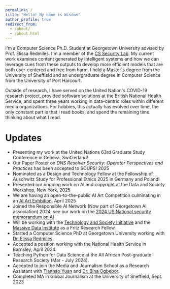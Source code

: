 ```yaml
---
permalink: /
title: "Hello! My name is Wisdom"
author_profile: true
redirect_from: 
  - /about/
  - /about.html
---
```


I'm a Computer Science Ph.D. Student at Georgetown University advised by Prof. Elissa Redmiles. I'm a member of the [CS Security Lab](https://seclab.cs.georgetown.edu/). My current work examines content generated by intelligent systems and how we can leverage cues from these outputs to develop more efficient models that are both user-centered and free from harm. I hold a Master's degree from the University of Sheffield and an undergraduate degree in Computer Science from the University of Port Harcourt.

Outside of research, I have served on the United Nation's COVID-19 research project, provided software solutions at the British National Health Service, and spent three years working in data-centric roles within different media organizations. For hobbies, this actually has evolved over time, the only constant part is that I read books, and spend the remaining time thinking about what I read.


Updates
======
* Presenting my work at the United Nations 63rd Graduate Study Conference in Geneva, Switzerland!
* Our Paper Poster on _DNS Resolver Security: Operator Perspectives and Practices_ has been accepted to SOUPS! 2025
* Nominated as a Design and Technology Fellow at the Fellowship of Auschwitz Study for Professional Ethics 2025 in Germany and Poland!
* Presented our ongoing work on AI and copyright at the Data and Society Workshop, New York, 2025
* We are having an open-to-the-public AI Art Competition culminating in an [AI Art Exhbition](https://tes.georgetown.edu/announcements/prof-elissa-redmiles-co-organizes-juried-ai-art-competition-with-georgetown-art-computer-science-law/), April 2025
* Joined the Responsible AI Network (Now part of Georgetown AI association) 2024, see our work on the [2024 US National security memorandum on AI](https://georgetownsecuritystudiesreview.org/2024/11/04/the-2024-national-security-memorandum-on-ai-a-timeline-and-index-of-responsibilities/)
*  Will be working with the [Technology and Society Initiative](https://techandsociety.georgetown.edu/) and the [Massive Data Institute](https://mdi.georgetown.edu/) as a Fritz Research Fellow.
*  Started a Computer Science PhD at Georgetown University working with [Dr. Elissa Redmiles](https://elissaredmiles.com/).
*  Accepted a position working with the National Health Service in Barnsley, April 2024.
*  Teaching Python for Data Science at the All African Post-graduate Research Society (Mar - July 2024).
*  Accepted to join the Media and Journalism School as a Research Assistant with [Tianhao Yuan](https://www.linkedin.com/in/tianhao-yuan-460774283/) and [Dr. Bina Ogbebor](https://www.sheffield.ac.uk/journalism/people/academic/bina-ogbebor).
*  Completed MA in Global Journalism at the University of Sheffield, Sept. 2023
